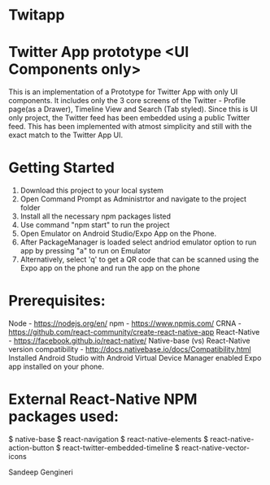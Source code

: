 # Twitapp

# Twitter App prototype &lt;UI Components only>
This is an implementation of a Prototype for Twitter App with only UI components. It includes only the 3 core screens of the Twitter - Profile page(as a Drawer), Timeline View and Search (Tab styled). Since this is UI only project, the Twitter feed has been embedded using a public Twitter feed. This has been implemented with atmost simplicity and still with the exact match to the Twitter App UI.



# Getting Started
1. Download this project to your local system
2. Open Command Prompt as Administrtor and navigate to the project folder
3. Install all the necessary npm packages listed
4. Use command "npm start" to run the project
5. Open Emulator on Android Studio/Expo App on the Phone.
6. After PackageManager is loaded select andriod emulator option to run app by pressing "a" to run on Emulator
7. Alternatively, select 'q' to get a QR code that can be scanned using the Expo app on the phone and run the app on the phone

# Prerequisites:
Node - https://nodejs.org/en/
npm - https://www.npmjs.com/
CRNA - https://github.com/react-community/create-react-native-app
React-Native - https://facebook.github.io/react-native/
Native-base (vs) React-Native version compatibility - http://docs.nativebase.io/docs/Compatibility.html
Installed Android Studio with Android Virtual Device Manager enabled
Expo app installed on your phone.

# External React-Native NPM packages used:
$ native-base
$ react-navigation
$ react-native-elements
$ react-native-action-button
$ react-twitter-embedded-timeline 
$ react-native-vector-icons


Sandeep Gengineri
